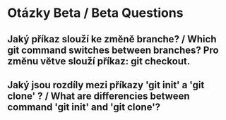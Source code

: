 # Otázky Beta / Beta Questions

## Jaký příkaz slouží ke změně branche? / Which git command switches between branches? Pro změnu větve slouží příkaz: git checkout.

## Jaký jsou rozdíly mezi příkazy 'git init' a 'git clone' ? / What are differencies between command 'git init' and 'git clone'?

